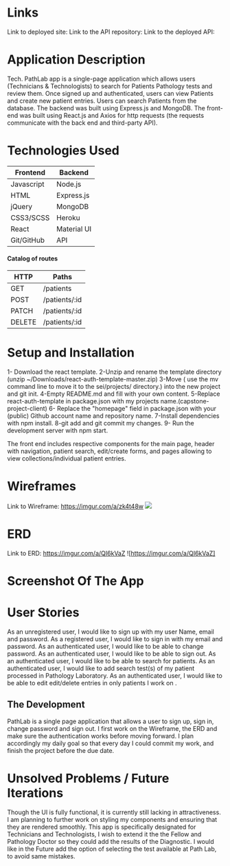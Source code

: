 
# Links
Link to deployed site:
Link to the API repository:
Link to the deployed API:

# Application Description
Tech. PathLab app is a single-page application which allows users  (Technicians & Technologists) to search for Patients Pathology tests and  review them. Once signed up and authenticated, users can view Patients and create new patient entries. Users can search Patients from the database. The backend was built using Express.js and MongoDB. The front-end was built using React.js and Axios for http requests (the requests communicate with the back end and third-party API).

# Technologies Used

Frontend     | Backend    |
| ------------- |------------|
| Javascript    | Node.js    |
| HTML          | Express.js |
| jQuery        | MongoDB    |
| CSS3/SCSS     | Heroku     |
| React         | Material UI|
|  Git/GitHub   |      API   |


#### Catalog of routes
| HTTP   | Paths          |
| ------ |----------------|
| GET    | /patients      |
| POST   | /patients/:id  |
| PATCH  | /patients/:id  |
| DELETE | /patients/:id  |


# Setup and Installation
1- Download the react template.
2-Unzip and rename the template directory (unzip ~/Downloads/react-auth-template-master.zip)
3-Move ( use the mv command line to move it to the sei/projects/ directory.) into the new project and git init.
4-Empty README.md and fill with your own content.
5-Replace react-auth-template in package.json with my projects name.(capstone-project-client)
6- Replace the "homepage" field in package.json with your (public) Github account name and repository name.
7-Install dependencies with npm install.
8-git add and git commit my changes.
9- Run the development server with npm start.

 The front end includes respective components for the main page, header with navigation, patient search, edit/create forms, and pages allowing to view collections/individual patient entries.


# Wireframes
Link to Wireframe: https://imgur.com/a/zk4t48w
<img src='https://imgur.com/a/zk4t48w'/>

# ERD

Link to ERD: https://imgur.com/a/QI6kVaZ
 ![https://imgur.com/a/QI6kVaZ]

 #  Screenshot Of The App


# User Stories
As an unregistered user, I would like to sign up with my user Name, email and password.
As a registered user, I would like to sign in with my email and password.
As an authenticated user, I would like to be able to change password.
As an authenticated user, I would like to be able to sign out.
As an authenticated user, I would like to be able to search for patients.
As an authenticated user, I would like to add search test(s) of my patient processed in Pathology Laboratory.
As an authenticated user, I would like to be able to edit edit/delete entries in only patients I work on .


## The Development
PathLab is a single page application that allows a user to sign up, sign in, change password and sign out.
I first work on the Wireframe, the ERD and make sure the authentication works  before moving forward.
I plan accordingly  my daily goal so that every day I could  commit my work, and finish the project before the due date.

# Unsolved Problems / Future Iterations
Though the UI is fully functional, it is currently still lacking in attractiveness.
I am planning to further work on styling my components  and ensuring that they are rendered smoothly.
This app is specifically designated for Technicians and Technologists, I wish to extend it the the Fellow and Pathology Doctor so they could add the results of the Diagnostic.
I would like in the Future add the option of selecting the test available at Path Lab, to avoid same mistakes.
